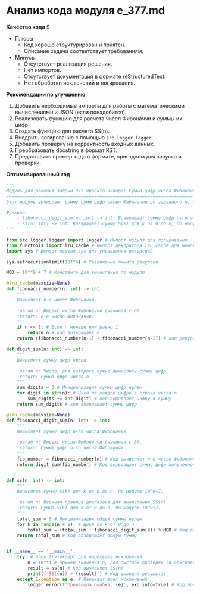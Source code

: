 # Анализ кода модуля e_377.md

**Качество кода**
9
- Плюсы
    - Код хорошо структурирован и понятен.
    - Описание задачи соответствует требованиям.
- Минусы
    - Отсутствует реализация решения.
    - Нет импортов.
    - Отсутствует документация в формате reStructuredText.
    - Нет обработки исключений и логирования.

**Рекомендации по улучшению**

1.  Добавить необходимые импорты для работы с математическими вычислениями и JSON (если понадобится).
2.  Реализовать функцию для расчета чисел Фибоначчи и суммы их цифр.
3.  Создать функцию для расчета SS(n).
4.  Внедрить логирование с помощью `src.logger.logger`.
5.  Добавить проверку на корректность входных данных.
6.  Преобразовать docstring в формат RST.
7.  Предоставить пример кода в формате, пригодном для запуска и проверки.

**Оптимизированный код**

```python
"""
Модуль для решения задачи 377 проекта Эйлера: Сумма цифр чисел Фибоначчи.
======================================================================
Этот модуль вычисляет сумму сумм цифр чисел Фибоначчи до заданного n, по модулю 10^9+7.

Функции:
    - fibonacci_digit_sum(n: int) -> int: Возвращает сумму цифр n-го числа Фибоначчи.
    - ss(n: int) -> int: Возвращает сумму S(k) для k от 0 до n, по модулю 10^9+7.
"""

from src.logger.logger import logger # Импорт модуля для логирования
from functools import lru_cache # Импорт декоратора lru_cache для мемоизации
import sys # Импорт модуля sys для управления рекурсией

sys.setrecursionlimit(10**6) # Увеличение лимита рекурсии

MOD = 10**9 + 7 # Константа для вычисления по модулю

@lru_cache(maxsize=None)
def fibonacci_number(n: int) -> int:
    """
    Вычисляет n-е число Фибоначчи.

    :param n: Индекс числа Фибоначчи (начиная с 0).
    :return: n-е число Фибоначчи.
    """
    if n <= 1: # Если n меньше или равно 1
        return n # код возвращает n
    return (fibonacci_number(n-1) + fibonacci_number(n-2)) # код рекурсивно вычисляет n-е число Фибоначчи

def digit_sum(n: int) -> int:
    """
    Вычисляет сумму цифр числа.

    :param n: Число, для которого нужно вычислить сумму цифр.
    :return: Сумма цифр числа n.
    """
    sum_digits = 0 # Инициализация суммы цифр нулем
    for digit in str(n): # Цикл по каждой цифре в строке числа n
        sum_digits += int(digit) # код добавляет цифру в сумму
    return sum_digits # код возвращает сумму цифр

@lru_cache(maxsize=None)
def fibonacci_digit_sum(n: int) -> int:
    """
    Вычисляет сумму цифр n-го числа Фибоначчи.

    :param n: Индекс числа Фибоначчи (начиная с 0).
    :return: Сумма цифр n-го числа Фибоначчи.
    """
    fib_number = fibonacci_number(n) # Код вычисляет n-е число Фибоначчи
    return digit_sum(fib_number) # Код возвращает сумму цифр полученного числа Фибоначчи


def ss(n: int) -> int:
    """
    Вычисляет сумму S(k) для k от 0 до n, по модулю 10^9+7.

    :param n: Верхняя граница диапазона для вычисления SS(n).
    :return: Сумма S(k) для k от 0 до n, по модулю 10^9+7.
    """
    total_sum = 0 # Инициализация общей суммы нулем
    for k in range(n + 1): # Цикл по k от 0 до n
        total_sum = (total_sum + fibonacci_digit_sum(k)) % MOD # Код добавляет сумму цифр k-го числа Фибоначчи в общую сумму с взятием по модулю
    return total_sum # Код возвращает общую сумму


if __name__ == '__main__':
    try: # блок try-except для перехвата исключений
        n = 10**1 # Пример значения n, для быстрой проверки (в оригинале n = 10**18)
        result = ss(n) # Код вычисляет SS(n)
        print(f'SS({n}) = {result}') # Код выводит результат
    except Exception as e: # Перехват всех исключений
        logger.error(f'Произошла ошибка: {e}', exc_info=True) # Код логирует ошибку
```